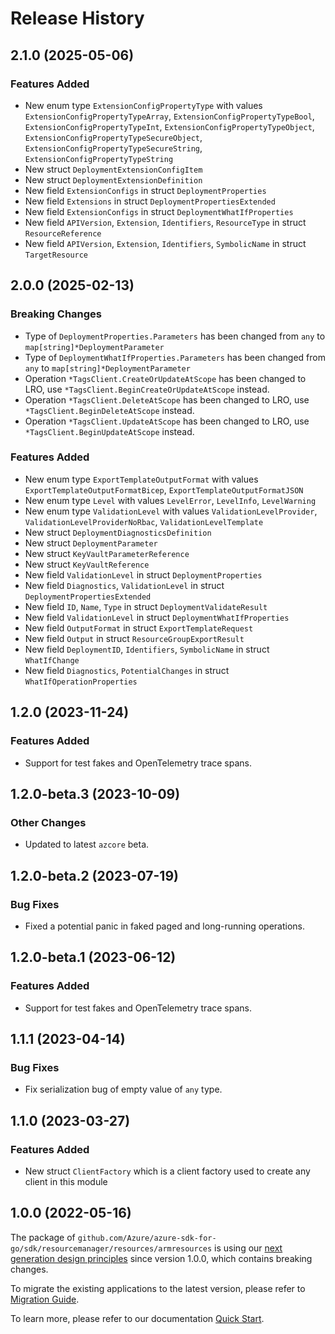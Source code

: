 # Release History

## 2.1.0 (2025-05-06)
### Features Added

- New enum type `ExtensionConfigPropertyType` with values `ExtensionConfigPropertyTypeArray`, `ExtensionConfigPropertyTypeBool`, `ExtensionConfigPropertyTypeInt`, `ExtensionConfigPropertyTypeObject`, `ExtensionConfigPropertyTypeSecureObject`, `ExtensionConfigPropertyTypeSecureString`, `ExtensionConfigPropertyTypeString`
- New struct `DeploymentExtensionConfigItem`
- New struct `DeploymentExtensionDefinition`
- New field `ExtensionConfigs` in struct `DeploymentProperties`
- New field `Extensions` in struct `DeploymentPropertiesExtended`
- New field `ExtensionConfigs` in struct `DeploymentWhatIfProperties`
- New field `APIVersion`, `Extension`, `Identifiers`, `ResourceType` in struct `ResourceReference`
- New field `APIVersion`, `Extension`, `Identifiers`, `SymbolicName` in struct `TargetResource`


## 2.0.0 (2025-02-13)
### Breaking Changes

- Type of `DeploymentProperties.Parameters` has been changed from `any` to `map[string]*DeploymentParameter`
- Type of `DeploymentWhatIfProperties.Parameters` has been changed from `any` to `map[string]*DeploymentParameter`
- Operation `*TagsClient.CreateOrUpdateAtScope` has been changed to LRO, use `*TagsClient.BeginCreateOrUpdateAtScope` instead.
- Operation `*TagsClient.DeleteAtScope` has been changed to LRO, use `*TagsClient.BeginDeleteAtScope` instead.
- Operation `*TagsClient.UpdateAtScope` has been changed to LRO, use `*TagsClient.BeginUpdateAtScope` instead.

### Features Added

- New enum type `ExportTemplateOutputFormat` with values `ExportTemplateOutputFormatBicep`, `ExportTemplateOutputFormatJSON`
- New enum type `Level` with values `LevelError`, `LevelInfo`, `LevelWarning`
- New enum type `ValidationLevel` with values `ValidationLevelProvider`, `ValidationLevelProviderNoRbac`, `ValidationLevelTemplate`
- New struct `DeploymentDiagnosticsDefinition`
- New struct `DeploymentParameter`
- New struct `KeyVaultParameterReference`
- New struct `KeyVaultReference`
- New field `ValidationLevel` in struct `DeploymentProperties`
- New field `Diagnostics`, `ValidationLevel` in struct `DeploymentPropertiesExtended`
- New field `ID`, `Name`, `Type` in struct `DeploymentValidateResult`
- New field `ValidationLevel` in struct `DeploymentWhatIfProperties`
- New field `OutputFormat` in struct `ExportTemplateRequest`
- New field `Output` in struct `ResourceGroupExportResult`
- New field `DeploymentID`, `Identifiers`, `SymbolicName` in struct `WhatIfChange`
- New field `Diagnostics`, `PotentialChanges` in struct `WhatIfOperationProperties`


## 1.2.0 (2023-11-24)
### Features Added

- Support for test fakes and OpenTelemetry trace spans.


## 1.2.0-beta.3 (2023-10-09)

### Other Changes

- Updated to latest `azcore` beta.

## 1.2.0-beta.2 (2023-07-19)

### Bug Fixes

- Fixed a potential panic in faked paged and long-running operations.

## 1.2.0-beta.1 (2023-06-12)

### Features Added

- Support for test fakes and OpenTelemetry trace spans.

## 1.1.1 (2023-04-14)
### Bug Fixes

- Fix serialization bug of empty value of `any` type.


## 1.1.0 (2023-03-27)
### Features Added

- New struct `ClientFactory` which is a client factory used to create any client in this module


## 1.0.0 (2022-05-16)

The package of `github.com/Azure/azure-sdk-for-go/sdk/resourcemanager/resources/armresources` is using our [next generation design principles](https://azure.github.io/azure-sdk/general_introduction.html) since version 1.0.0, which contains breaking changes.

To migrate the existing applications to the latest version, please refer to [Migration Guide](https://aka.ms/azsdk/go/mgmt/migration).

To learn more, please refer to our documentation [Quick Start](https://aka.ms/azsdk/go/mgmt).